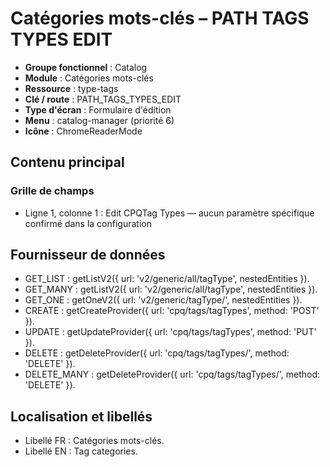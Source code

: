 # Catégories mots-clés – PATH TAGS TYPES EDIT

- **Groupe fonctionnel** : Catalog
- **Module** : Catégories mots-clés
- **Ressource** : type-tags
- **Clé / route** : PATH_TAGS_TYPES_EDIT
- **Type d'écran** : Formulaire d'édition
- **Menu** : catalog-manager (priorité 6)
- **Icône** : ChromeReaderMode

## Contenu principal
### Grille de champs
- Ligne 1, colonne 1 : Edit CPQTag Types — aucun paramètre spécifique confirmé dans la configuration

## Fournisseur de données
- GET_LIST : getListV2({
  url: 'v2/generic/all/tagType',
  nestedEntities
}).
- GET_MANY : getListV2({
  url: 'v2/generic/all/tagType',
  nestedEntities
}).
- GET_ONE : getOneV2({
  url: 'v2/generic/tagType/',
  nestedEntities
}).
- CREATE : getCreateProvider({
  url: 'cpq/tags/tagTypes',
  method: 'POST'
}).
- UPDATE : getUpdateProvider({
  url: 'cpq/tags/tagTypes',
  method: 'PUT'
}).
- DELETE : getDeleteProvider({
  url: 'cpq/tags/tagTypes/',
  method: 'DELETE'
}).
- DELETE_MANY : getDeleteProvider({
  url: 'cpq/tags/tagTypes/',
  method: 'DELETE'
}).

## Localisation et libellés
- Libellé FR : Catégories mots-clés.
- Libellé EN : Tag categories.